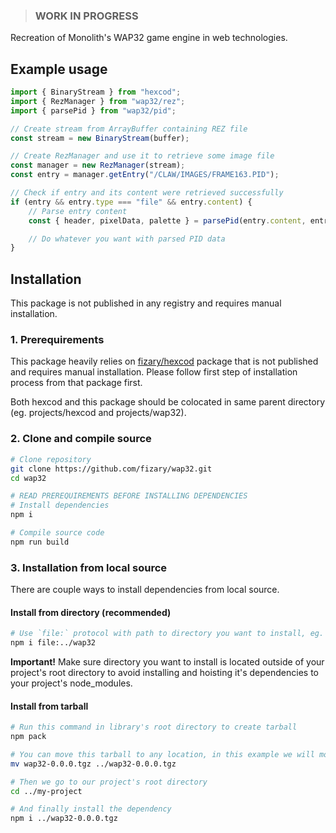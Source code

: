 > ### WORK IN PROGRESS

Recreation of Monolith's WAP32 game engine in web technologies.

## Example usage

```typescript
import { BinaryStream } from "hexcod";
import { RezManager } from "wap32/rez";
import { parsePid } from "wap32/pid";

// Create stream from ArrayBuffer containing REZ file
const stream = new BinaryStream(buffer);

// Create RezManager and use it to retrieve some image file
const manager = new RezManager(stream);
const entry = manager.getEntry("/CLAW/IMAGES/FRAME163.PID");

// Check if entry and its content were retrieved successfully
if (entry && entry.type === "file" && entry.content) {
    // Parse entry content
    const { header, pixelData, palette } = parsePid(entry.content, entry.content.view.byteLength);

    // Do whatever you want with parsed PID data
}
```

## Installation

This package is not published in any registry and requires manual installation.

### 1. Prerequirements

This package heavily relies on [fizary/hexcod](https://github.com/fizary/hexcod) package that is not published and requires manual installation.
Please follow first step of installation process from that package first.

Both hexcod and this package should be colocated in same parent directory (eg. projects/hexcod and projects/wap32).

### 2. Clone and compile source

```bash
# Clone repository
git clone https://github.com/fizary/wap32.git
cd wap32

# READ PREREQUIREMENTS BEFORE INSTALLING DEPENDENCIES
# Install dependencies
npm i

# Compile source code
npm run build
```

### 3. Installation from local source

There are couple ways to install dependencies from local source.

#### Install from directory (recommended)

```bash
# Use `file:` protocol with path to directory you want to install, eg.
npm i file:../wap32
```

**Important!** Make sure directory you want to install is located outside of your project's root directory to avoid installing and hoisting it's dependencies to your project's node_modules.

#### Install from tarball

```bash
# Run this command in library's root directory to create tarball
npm pack

# You can move this tarball to any location, in this example we will move it to parent directory
mv wap32-0.0.0.tgz ../wap32-0.0.0.tgz

# Then we go to our project's root directory
cd ../my-project

# And finally install the dependency
npm i ../wap32-0.0.0.tgz
```
